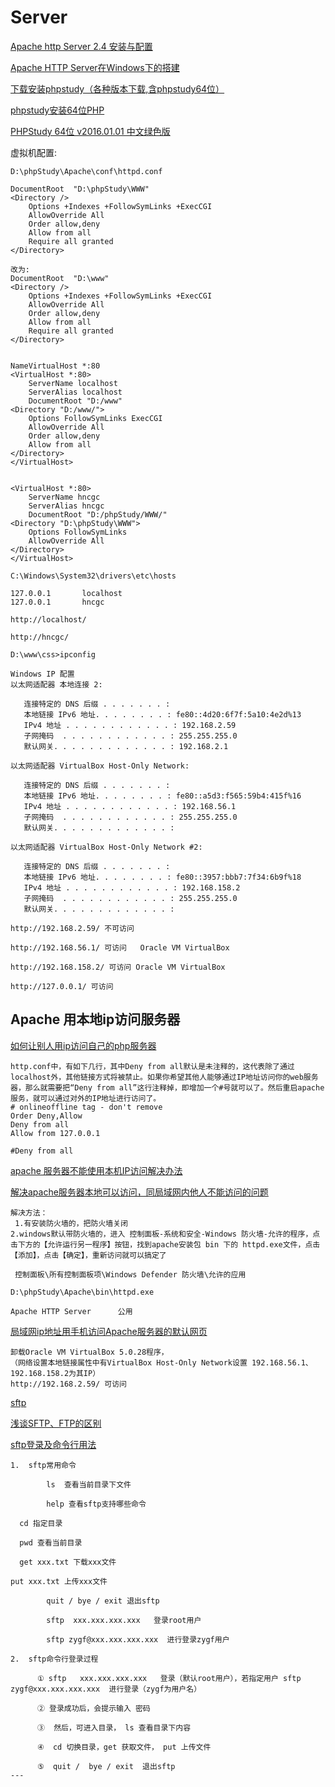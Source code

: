 # Server


[Apache http Server 2.4 安装与配置](https://blog.csdn.net/wzk456/article/details/71108105)  

[Apache HTTP Server在Windows下的搭建](https://blog.csdn.net/ztgreenleaves/article/details/60954683)  

[下载安装phpstudy（各种版本下载,含phpstudy64位）](http://www.php.cn/phpstudy-379009.html)  

[phpstudy安装64位PHP](https://blog.csdn.net/weixin_36185028/article/details/76144941)  

[PHPStudy 64位 v2016.01.01 中文绿色版](https://www.3987.com/xiazai/2/43/54198.html)  

虚拟机配置:
~~~
D:\phpStudy\Apache\conf\httpd.conf

DocumentRoot  "D:\phpStudy\WWW"
<Directory />
    Options +Indexes +FollowSymLinks +ExecCGI
    AllowOverride All
    Order allow,deny
    Allow from all
    Require all granted
</Directory>

改为:
DocumentRoot  "D:\www"
<Directory />
    Options +Indexes +FollowSymLinks +ExecCGI
    AllowOverride All
    Order allow,deny
    Allow from all
    Require all granted
</Directory>


NameVirtualHost *:80
<VirtualHost *:80>
    ServerName localhost
    ServerAlias localhost
    DocumentRoot "D:/www"
<Directory "D:/www/">
    Options FollowSymLinks ExecCGI
    AllowOverride All
    Order allow,deny
    Allow from all
</Directory>
</VirtualHost>


<VirtualHost *:80>
    ServerName hncgc
    ServerAlias hncgc
    DocumentRoot "D:/phpStudy/WWW/"
<Directory "D:\phpStudy\WWW">
    Options FollowSymLinks
    AllowOverride All
</Directory>
</VirtualHost>

C:\Windows\System32\drivers\etc\hosts

127.0.0.1       localhost
127.0.0.1       hncgc

http://localhost/

http://hncgc/
~~~

~~~
D:\www\css>ipconfig  

Windows IP 配置
以太网适配器 本地连接 2:

   连接特定的 DNS 后缀 . . . . . . . :
   本地链接 IPv6 地址. . . . . . . . : fe80::4d20:6f7f:5a10:4e2d%13
   IPv4 地址 . . . . . . . . . . . . : 192.168.2.59
   子网掩码  . . . . . . . . . . . . : 255.255.255.0
   默认网关. . . . . . . . . . . . . : 192.168.2.1

以太网适配器 VirtualBox Host-Only Network:

   连接特定的 DNS 后缀 . . . . . . . :
   本地链接 IPv6 地址. . . . . . . . : fe80::a5d3:f565:59b4:415f%16
   IPv4 地址 . . . . . . . . . . . . : 192.168.56.1
   子网掩码  . . . . . . . . . . . . : 255.255.255.0
   默认网关. . . . . . . . . . . . . :

以太网适配器 VirtualBox Host-Only Network #2:

   连接特定的 DNS 后缀 . . . . . . . :
   本地链接 IPv6 地址. . . . . . . . : fe80::3957:bbb7:7f34:6b9f%18
   IPv4 地址 . . . . . . . . . . . . : 192.168.158.2
   子网掩码  . . . . . . . . . . . . : 255.255.255.0
   默认网关. . . . . . . . . . . . . :

http://192.168.2.59/ 不可访问

http://192.168.56.1/ 可访问   Oracle VM VirtualBox

http://192.168.158.2/ 可访问 Oracle VM VirtualBox

http://127.0.0.1/ 可访问 

~~~

Apache 用本地ip访问服务器
---

[如何让别人用ip访问自己的php服务器](https://zhidao.baidu.com/question/219169337.html)  
~~~
http.conf中，有如下几行，其中Deny from all默认是未注释的，这代表除了通过localhost外，其他链接方式将被禁止。如果你希望其他人能够通过IP地址访问你的web服务器，那么就需要把“Deny from all”这行注释掉，即增加一个#号就可以了。然后重启apache服务，就可以通过对外的IP地址进行访问了。
# onlineoffline tag - don't remove
Order Deny,Allow
Deny from all
Allow from 127.0.0.1

#Deny from all
~~~

[apache 服务器不能使用本机IP访问解决办法](https://blog.csdn.net/timecolor/article/details/46900317)  

[解决apache服务器本地可以访问，同局域网内他人不能访问的问题](https://blog.csdn.net/wuyinghong_/article/details/17957031)  
~~~
解决方法：
 1.有安装防火墙的，把防火墙关闭
2.windows默认带防火墙的，进入 控制面板-系统和安全-Windows 防火墙-允许的程序，点击下方的【允许运行另一程序】按钮，找到apache安装包 bin 下的 httpd.exe文件，点击【添加】，点击【确定】，重新访问就可以搞定了

 控制面板\所有控制面板项\Windows Defender 防火墙\允许的应用

D:\phpStudy\Apache\bin\httpd.exe

Apache HTTP Server      公用
~~~

[局域网ip地址用手机访问Apache服务器的默认网页](https://blog.csdn.net/yang_zongjun/article/details/48882363)  

~~~
卸载Oracle VM VirtualBox 5.0.28程序，
（网络设置本地链接属性中有VirtualBox Host-Only Network设置 192.168.56.1、192.168.158.2为其IP）
http://192.168.2.59/ 可访问
~~~



[sftp](https://baike.baidu.com/item/sftp/1184182?fr=aladdin)  

[浅谈SFTP、FTP的区别](http://baijiahao.baidu.com/s?id=1598109448025995755&wfr=spider&for=pc)  

[sftp登录及命令行用法](https://blog.csdn.net/qnavy123/article/details/79299151)  
~~~
1.  sftp常用命令

        ls  查看当前目录下文件

        help 查看sftp支持哪些命令

  cd 指定目录

  pwd 查看当前目录

  get xxx.txt 下载xxx文件

put xxx.txt 上传xxx文件

        quit / bye / exit 退出sftp

        sftp  xxx.xxx.xxx.xxx   登录root用户

        sftp zygf@xxx.xxx.xxx.xxx  进行登录zygf用户

2.  sftp命令行登录过程

      ① sftp   xxx.xxx.xxx.xxx   登录（默认root用户），若指定用户 sftp zygf@xxx.xxx.xxx.xxx  进行登录（zygf为用户名）

      ② 登录成功后，会提示输入 密码

      ③  然后，可进入目录， ls 查看目录下内容

      ④  cd 切换目录，get 获取文件， put 上传文件

      ⑤  quit /  bye / exit  退出sftp
---












